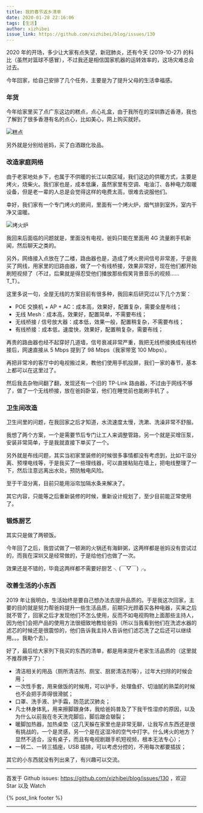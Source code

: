 ```yaml
---
title: 我的春节返乡清单
date: 2020-01-28 22:16:06
tags: [生活]
author: xizhibei
issue_link: https://github.com/xizhibei/blog/issues/130
---
```

<!-- en_title: my-checklist-of-spring-festival -->

2020 年的开场，多少让大家有点失望，新冠肺炎，还有今天 (2019-10-27) 的科比（虽然对篮球不感冒），不过我还是相信国家机器的运转效率的，这场灾难总会过去。

今年回家，给自己安排了几个任务，主要是为了提升父母的生活幸福感。

### 年货

今年给家里买了点广东这边的糕点，点心礼盒，由于我所在的深圳靠近香港，我也了解到了很多香港有名的点心，比如美心，网上购买就好。

![糕点](https://blog.xizhibei.me/media/15801353990303/15801414275295.jpg)

另外就是分别给爸妈，买了白酒跟化妆品。

### 改造家庭网络

由于老家地处乡下，也属于不供暖的长江以南区域，我们这边的供暖方式，主要是烤火，烧柴火。我们家也是，成本低廉，虽然家里有空调、电油汀、各种电力取暖设备，但是老一辈的人总是会觉得这样的电费太高，很难去说服他们。

幸好，我们家有一个专门烤火的房间，里面有一个烤火炉，烟气排到室外，室内干净又温暖。

![烤火炉](https://blog.xizhibei.me/media/15801353990303/15801410687365.jpg)

我回来后面临的问题就是，里面没有电视，爸妈只能在里面用 4G 流量刷手机新闻，然后聊天之类的。

另外，网络接入点放在了二楼，路由器也是，造成了烤火房间信号非常差，于是我买了网线，用家里的旧路由器，做了一个有线桥接，效果非常好，现在他们都开始刷短视频了（不过，后果就是得忍受他们播放那些假笑背景音乐的视频…… T_T）。

这里多说一句，全屋无线的方案目前有很多种，我回来后研究过以下几个方案：

-   POE 交换机 + AP + AC：成本高，效果好，配置复杂，需要全屋布线；
-   无线 Mesh：成本高，效果好，配置简单，不需要布线；
-   无线桥接 / 信号放大器：成本低，效果一般，配置稍复杂，不需要布线；
-   有线桥接：成本低，速度快，效果好，配置稍复杂，需要布线；

再贵的路由器也经不起穿好几道墙，信号衰减非常严重，我把无线桥接换成有线桥接后，网速直接从 5 Mbps 提到了 98 Mbps（我家带宽 100 Mbps）。

再把非常冷的客厅中的电视搬过来，教他们使用手机投屏，我们一家的春节，基本上都可以在这里过了。

然后我去杂物间翻了翻，发现还有一个旧的 TP-Link 路由器，不过由于网线不够了，做了一个无线桥接，放在爸妈卧室，他们在睡觉前也能刷手机了 。

### 卫生间改造

卫生间里的问题，在我回家之后才知道，水流速度太慢，洗漱、洗澡非常不舒服。

我想了两个方案，一个是需要节后专门让工人来调整管路，另一个就是买增压泵，安装非常简单，于是我就直接下单买了一个。

另外就是布线问题，其实当初家里装修的时候很多事情都没有考虑到，比如干湿分离、预埋电线等，于是我买了一些理线器，可以直接粘贴在墙上，把电线整理了一下，然后注意远离出水处，预防触电风险。

至于干湿分离，目前只能用浴帘加隔水条来解决了。

其它内容，只能等之后重新装修的时候，重新设计规划了，至少目前能正常使用了。

### 锻炼厨艺

其实只是做了两顿饭。

今年回了之后，我尝试做了一顿涮的火锅还有海鲜粥，这两样都是爸妈没有尝试过的，而我在深圳又是经常做的，于是给他们也做了一次。

效果还是不错的，毕竟这两样都不需要好厨艺 ╮(￣▽￣)╭。

### 改善生活的小东西

2019 年让我明白，生活始终是要自己想办法去提升品质的。于是我这次回家，主要的目的就是努力帮爸妈提升一些生活品质，前期只光顾着买各种电器，买来之后就不管了，回家之后才发现他们不怎么使用，反而不如电视购物上面那些主持人，因为他们会把产品的使用方法很细致地教给爸妈（所以当我看到他们在洗滤水器的滤芯的时候还是很震惊的，他们告诉我主持人告诉他们滤芯洗了之后还可以继续用。。。我勒个去）。

好了，最后给大家列下我买的东西的清单，都是用来提升老家生活品质的（这里就不推荐牌子了）：

-   清洁相关的用品（厕所清洁剂、厕宝、厨房清洁剂等），过年大扫除的时候会用；
-   一次性手套，用来做饭的时候用，可以护手，处理鱼虾、切油腻的熟菜的时候也不会把手弄得很滑腻；
-   口罩、洗手液、护手霜，防范武汉肺炎；
-   凡士林身体乳，用来擦脚跟身体，我给爸妈普及了下我干性湿疹的原因，以及为什么以前我在冬天洗完脚后，脚后跟会皲裂；
-   暖脚加热器，加热桌垫（这几天躲在家里也是非常无聊，让我写点东西还是很有挑战的，一个是灵感，另一个是在这湿冷的空气中打字。什么烤火的地方？显然不适合，没有桌子，而且有电视剧跟手机短视频，根本无法专心）；
-   一转二、一转三插座，USB 插排，可以考虑分控的，不用每次都要插拔；

其它的小东西就没有列出来了，有兴趣可以交流。


***
首发于 Github issues: https://github.com/xizhibei/blog/issues/130 ，欢迎 Star 以及 Watch

{% post_link footer %}
***